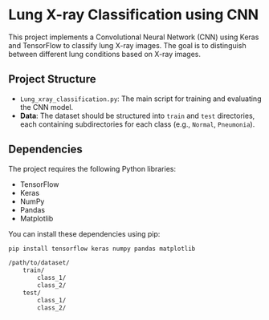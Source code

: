 # Lung X-ray Classification using CNN

This project implements a Convolutional Neural Network (CNN) using Keras and TensorFlow to classify lung X-ray images. The goal is to distinguish between different lung conditions based on X-ray images.

## Project Structure

- `Lung_xray_classification.py`: The main script for training and evaluating the CNN model.
- **Data**: The dataset should be structured into `train` and `test` directories, each containing subdirectories for each class (e.g., `Normal`, `Pneumonia`).

## Dependencies

The project requires the following Python libraries:

- TensorFlow
- Keras
- NumPy
- Pandas
- Matplotlib

You can install these dependencies using pip:

```bash
pip install tensorflow keras numpy pandas matplotlib

/path/to/dataset/
    train/
        class_1/
        class_2/
    test/
        class_1/
        class_2/

